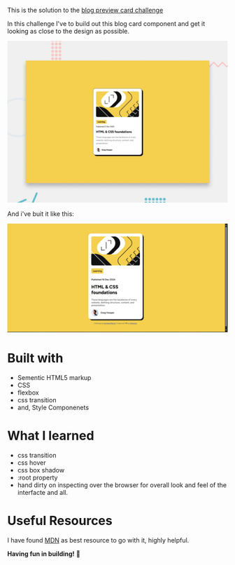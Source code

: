 This is the solution to the [blog preview card challenge](https://www.frontendmentor.io/challenges/blog-preview-card-ckPaj01IcS)

In this challenge I've to build out this blog card component and get it looking as close to the design as possible.

![challange](./preview.jpg)

And i've buit it like this:

![challange](./output.png)


# Built with

- Sementic HTML5 markup
- CSS
- flexbox
- css transition
- and, Style Componenets

# What I learned

- css transition
- css hover
- css box shadow
- :root property
- hand dirty on inspecting over the browser for overall look and feel of the interfacte and all.

# Useful Resources

I have found [MDN](https://developer.mozilla.org/en-US/) as best resource to go with it, highly helpful.


**Having fun in building!** 🚀
